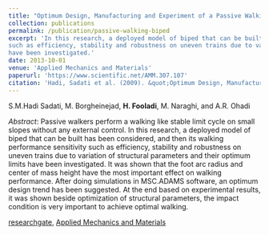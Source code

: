 ```yaml
---
title: "Optimum Design, Manufacturing and Experiment of a Passive Walking Biped: Effects of Structural Parameters on Efficiency, Stability and Robustness on Uneven Trains"
collection: publications
permalink: /publication/passive-walking-biped
excerpt: 'In this research, a deployed model of biped that can be built has been considered, and then its walking performance sensitivity 
such as efficiency, stability and robustness on uneven trains due to variation of structural parameters and their optimum limits 
have been investigated.'
date: 2013-10-01
venue: 'Applied Mechanics and Materials'
paperurl: 'https://www.scientific.net/AMM.307.107'
citation: 'Hadi, Sadati et al. (2009). &quot;Optimum Design, Manufacturing and Experiment of a Passive Walking Biped: Effects of Structural Parameters on Efficiency, Stability and Robustness on Uneven Trains.&quot; <i>Journal 1</i>.'
---
```

S.M.Hadi Sadati, M. Borgheinejad, **H. Fooladi**, M. Naraghi, and A.R. Ohadi

*Abstract*: Passive walkers perform a walking like stable limit cycle on small slopes without any external control. 
In this research, a deployed model of biped that can be built has been considered, and then its walking performance sensitivity 
such as efficiency, stability and robustness on uneven trains due to variation of structural parameters and their optimum limits 
have been investigated. It was shown that the foot arc radius and center of mass height have the most important effect on 
walking performance. After doing simulations in MSC.ADAMS software, an optimum design trend has been suggested. 
At the end based on experimental results, it was shown beside optimization of structural parameters, 
the impact condition is very important to achieve optimal walking.

[researchgate](https://www.researchgate.net/publication/258746206_Optimum_Design_Manufacturing_and_Experiment_of_a_Passive_Walking_Biped_Effects_of_Structural_Parameters_on_Efficiency_Stability_and_Robustness_on_Uneven_Trains), [Applied Mechanics and Materials](https://www.scientific.net/AMM.307.107)
